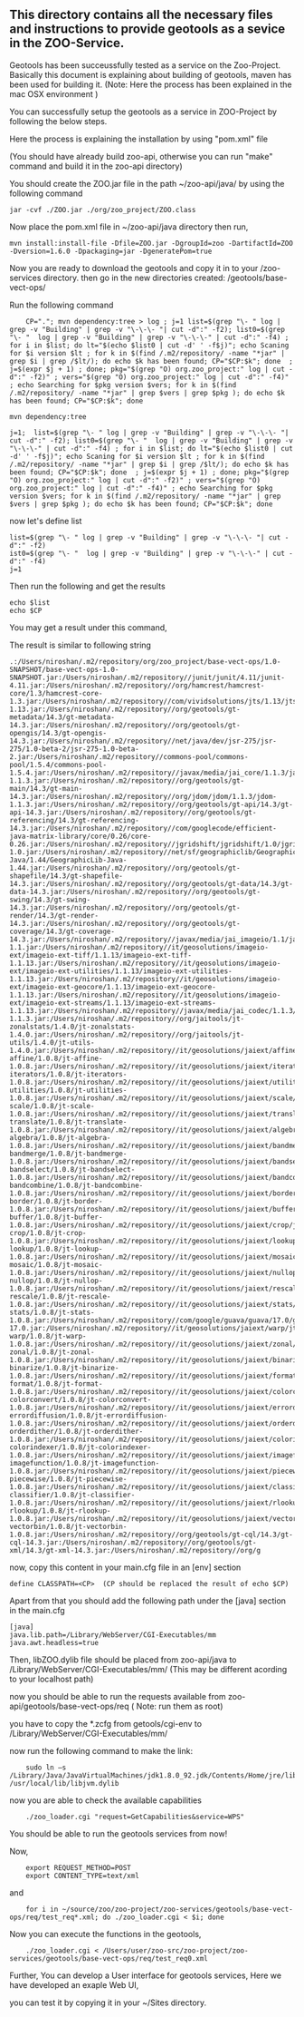 ## This directory contains all the necessary files and instructions to provide geotools as a sevice in the ZOO-Service.  

Geotools has been succeussfully tested as a service on the Zoo-Project.
Basically this document is explaining about building of geotools, maven has been used for building it. 
(Note: Here the process has been explained in the mac OSX environment )


You can successfully setup the geotools as a service in ZOO-Project by following the below steps. 

Here the process is explaining the installation by using "pom.xml" file 

(You should have already build zoo-api, otherwise you can run "make" command and build it in the zoo-api directory)

You should create the ZOO.jar file in the  path ~/zoo-api/java/  by using the following command 
```	
jar -cvf ./ZOO.jar ./org/zoo_project/ZOO.class
```

Now place the pom.xml file in ~/zoo-api/java  directory 
then run,
``` 
mvn install:install-file -Dfile=ZOO.jar -DgroupId=zoo -DartifactId=ZOO -Dversion=1.6.0 -Dpackaging=jar -DgeneratePom=true
```	

Now you are ready to download the geotools and copy it in to your /zoo-services directory.
then go in the new directories created: /geotools/base-vect-ops/

Run the following command
``` 
 	CP="."; mvn dependency:tree > log ; j=1 list=$(grep "\- " log | grep -v "Building" | grep -v "\-\-\- "| cut -d":" -f2); list0=$(grep "\- "  log | grep -v "Building" | grep -v "\-\-\-" | cut -d":" -f4) ; for i in $list; do lt="$(echo $list0 | cut -d' ' -f$j)"; echo Scaning for $i version $lt ; for k in $(find /.m2/repository/ -name "*jar" | grep $i | grep /$lt/); do echo $k has been found; CP="$CP:$k"; done  ; j=$(expr $j + 1) ; done; pkg="$(grep "O) org.zoo_project:" log | cut -d":" -f2)" ; vers="$(grep "O) org.zoo_project:" log | cut -d":" -f4)" ; echo Searching for $pkg version $vers; for k in $(find /.m2/repository/ -name "*jar" | grep $vers | grep $pkg ); do echo $k has been found; CP="$CP:$k"; done

```
``` 	
mvn dependency:tree
```
``` 	
j=1;  list=$(grep "\- " log | grep -v "Building" | grep -v "\-\-\- "| cut -d":" -f2); list0=$(grep "\- "  log | grep -v "Building" | grep -v "\-\-\-" | cut -d":" -f4) ; for i in $list; do lt="$(echo $list0 | cut -d' ' -f$j)"; echo Scaning for $i version $lt ; for k in $(find /.m2/repository/ -name "*jar" | grep $i | grep /$lt/); do echo $k has been found; CP="$CP:$k"; done  ; j=$(expr $j + 1) ; done; pkg="$(grep "O) org.zoo_project:" log | cut -d":" -f2)" ; vers="$(grep "O) org.zoo_project:" log | cut -d":" -f4)" ; echo Searching for $pkg version $vers; for k in $(find /.m2/repository/ -name "*jar" | grep $vers | grep $pkg ); do echo $k has been found; CP="$CP:$k"; done
```	
now let's define list
```	
list=$(grep "\- " log | grep -v "Building" | grep -v "\-\-\- "| cut -d":" -f2)
ist0=$(grep "\- "  log | grep -v "Building" | grep -v "\-\-\-" | cut -d":" -f4)
j=1
```
Then run the following and get the results 
```	
echo $list
echo $CP
```
You may get a result under this command,

The result is similar to following string 
```
.:/Users/niroshan/.m2/repository/org/zoo_project/base-vect-ops/1.0-SNAPSHOT/base-vect-ops-1.0-SNAPSHOT.jar:/Users/niroshan/.m2/repository//junit/junit/4.11/junit-4.11.jar:/Users/niroshan/.m2/repository//org/hamcrest/hamcrest-core/1.3/hamcrest-core-1.3.jar:/Users/niroshan/.m2/repository//com/vividsolutions/jts/1.13/jts-1.13.jar:/Users/niroshan/.m2/repository//org/geotools/gt-metadata/14.3/gt-metadata-14.3.jar:/Users/niroshan/.m2/repository//org/geotools/gt-opengis/14.3/gt-opengis-14.3.jar:/Users/niroshan/.m2/repository//net/java/dev/jsr-275/jsr-275/1.0-beta-2/jsr-275-1.0-beta-2.jar:/Users/niroshan/.m2/repository//commons-pool/commons-pool/1.5.4/commons-pool-1.5.4.jar:/Users/niroshan/.m2/repository//javax/media/jai_core/1.1.3/jai_core-1.1.3.jar:/Users/niroshan/.m2/repository//org/geotools/gt-main/14.3/gt-main-14.3.jar:/Users/niroshan/.m2/repository//org/jdom/jdom/1.1.3/jdom-1.1.3.jar:/Users/niroshan/.m2/repository//org/geotools/gt-api/14.3/gt-api-14.3.jar:/Users/niroshan/.m2/repository//org/geotools/gt-referencing/14.3/gt-referencing-14.3.jar:/Users/niroshan/.m2/repository//com/googlecode/efficient-java-matrix-library/core/0.26/core-0.26.jar:/Users/niroshan/.m2/repository//jgridshift/jgridshift/1.0/jgridshift-1.0.jar:/Users/niroshan/.m2/repository//net/sf/geographiclib/GeographicLib-Java/1.44/GeographicLib-Java-1.44.jar:/Users/niroshan/.m2/repository//org/geotools/gt-shapefile/14.3/gt-shapefile-14.3.jar:/Users/niroshan/.m2/repository//org/geotools/gt-data/14.3/gt-data-14.3.jar:/Users/niroshan/.m2/repository//org/geotools/gt-swing/14.3/gt-swing-14.3.jar:/Users/niroshan/.m2/repository//org/geotools/gt-render/14.3/gt-render-14.3.jar:/Users/niroshan/.m2/repository//org/geotools/gt-coverage/14.3/gt-coverage-14.3.jar:/Users/niroshan/.m2/repository//javax/media/jai_imageio/1.1/jai_imageio-1.1.jar:/Users/niroshan/.m2/repository//it/geosolutions/imageio-ext/imageio-ext-tiff/1.1.13/imageio-ext-tiff-1.1.13.jar:/Users/niroshan/.m2/repository//it/geosolutions/imageio-ext/imageio-ext-utilities/1.1.13/imageio-ext-utilities-1.1.13.jar:/Users/niroshan/.m2/repository//it/geosolutions/imageio-ext/imageio-ext-geocore/1.1.13/imageio-ext-geocore-1.1.13.jar:/Users/niroshan/.m2/repository//it/geosolutions/imageio-ext/imageio-ext-streams/1.1.13/imageio-ext-streams-1.1.13.jar:/Users/niroshan/.m2/repository//javax/media/jai_codec/1.1.3/jai_codec-1.1.3.jar:/Users/niroshan/.m2/repository//org/jaitools/jt-zonalstats/1.4.0/jt-zonalstats-1.4.0.jar:/Users/niroshan/.m2/repository//org/jaitools/jt-utils/1.4.0/jt-utils-1.4.0.jar:/Users/niroshan/.m2/repository//it/geosolutions/jaiext/affine/jt-affine/1.0.8/jt-affine-1.0.8.jar:/Users/niroshan/.m2/repository//it/geosolutions/jaiext/iterators/jt-iterators/1.0.8/jt-iterators-1.0.8.jar:/Users/niroshan/.m2/repository//it/geosolutions/jaiext/utilities/jt-utilities/1.0.8/jt-utilities-1.0.8.jar:/Users/niroshan/.m2/repository//it/geosolutions/jaiext/scale/jt-scale/1.0.8/jt-scale-1.0.8.jar:/Users/niroshan/.m2/repository//it/geosolutions/jaiext/translate/jt-translate/1.0.8/jt-translate-1.0.8.jar:/Users/niroshan/.m2/repository//it/geosolutions/jaiext/algebra/jt-algebra/1.0.8/jt-algebra-1.0.8.jar:/Users/niroshan/.m2/repository//it/geosolutions/jaiext/bandmerge/jt-bandmerge/1.0.8/jt-bandmerge-1.0.8.jar:/Users/niroshan/.m2/repository//it/geosolutions/jaiext/bandselect/jt-bandselect/1.0.8/jt-bandselect-1.0.8.jar:/Users/niroshan/.m2/repository//it/geosolutions/jaiext/bandcombine/jt-bandcombine/1.0.8/jt-bandcombine-1.0.8.jar:/Users/niroshan/.m2/repository//it/geosolutions/jaiext/border/jt-border/1.0.8/jt-border-1.0.8.jar:/Users/niroshan/.m2/repository//it/geosolutions/jaiext/buffer/jt-buffer/1.0.8/jt-buffer-1.0.8.jar:/Users/niroshan/.m2/repository//it/geosolutions/jaiext/crop/jt-crop/1.0.8/jt-crop-1.0.8.jar:/Users/niroshan/.m2/repository//it/geosolutions/jaiext/lookup/jt-lookup/1.0.8/jt-lookup-1.0.8.jar:/Users/niroshan/.m2/repository//it/geosolutions/jaiext/mosaic/jt-mosaic/1.0.8/jt-mosaic-1.0.8.jar:/Users/niroshan/.m2/repository//it/geosolutions/jaiext/nullop/jt-nullop/1.0.8/jt-nullop-1.0.8.jar:/Users/niroshan/.m2/repository//it/geosolutions/jaiext/rescale/jt-rescale/1.0.8/jt-rescale-1.0.8.jar:/Users/niroshan/.m2/repository//it/geosolutions/jaiext/stats/jt-stats/1.0.8/jt-stats-1.0.8.jar:/Users/niroshan/.m2/repository//com/google/guava/guava/17.0/guava-17.0.jar:/Users/niroshan/.m2/repository//it/geosolutions/jaiext/warp/jt-warp/1.0.8/jt-warp-1.0.8.jar:/Users/niroshan/.m2/repository//it/geosolutions/jaiext/zonal/jt-zonal/1.0.8/jt-zonal-1.0.8.jar:/Users/niroshan/.m2/repository//it/geosolutions/jaiext/binarize/jt-binarize/1.0.8/jt-binarize-1.0.8.jar:/Users/niroshan/.m2/repository//it/geosolutions/jaiext/format/jt-format/1.0.8/jt-format-1.0.8.jar:/Users/niroshan/.m2/repository//it/geosolutions/jaiext/colorconvert/jt-colorconvert/1.0.8/jt-colorconvert-1.0.8.jar:/Users/niroshan/.m2/repository//it/geosolutions/jaiext/errordiffusion/jt-errordiffusion/1.0.8/jt-errordiffusion-1.0.8.jar:/Users/niroshan/.m2/repository//it/geosolutions/jaiext/orderdither/jt-orderdither/1.0.8/jt-orderdither-1.0.8.jar:/Users/niroshan/.m2/repository//it/geosolutions/jaiext/colorindexer/jt-colorindexer/1.0.8/jt-colorindexer-1.0.8.jar:/Users/niroshan/.m2/repository//it/geosolutions/jaiext/imagefunction/jt-imagefunction/1.0.8/jt-imagefunction-1.0.8.jar:/Users/niroshan/.m2/repository//it/geosolutions/jaiext/piecewise/jt-piecewise/1.0.8/jt-piecewise-1.0.8.jar:/Users/niroshan/.m2/repository//it/geosolutions/jaiext/classifier/jt-classifier/1.0.8/jt-classifier-1.0.8.jar:/Users/niroshan/.m2/repository//it/geosolutions/jaiext/rlookup/jt-rlookup/1.0.8/jt-rlookup-1.0.8.jar:/Users/niroshan/.m2/repository//it/geosolutions/jaiext/vectorbin/jt-vectorbin/1.0.8/jt-vectorbin-1.0.8.jar:/Users/niroshan/.m2/repository//org/geotools/gt-cql/14.3/gt-cql-14.3.jar:/Users/niroshan/.m2/repository//org/geotools/gt-xml/14.3/gt-xml-14.3.jar:/Users/niroshan/.m2/repository//org/g
```
	
now, copy this content in your main.cfg file in an [env] section 

	define CLASSPATH=<CP>  (CP should be replaced the result of echo $CP)

Apart from that you should add the following path under the [java] section in the main.cfg
```
[java]
java.lib.path=/Library/WebServer/CGI-Executables/mm
java.awt.headless=true
```

Then, libZOO.dylib file should be placed from zoo-api/java to /Library/WebServer/CGI-Executables/mm/ (This may be different acording to your localhost path)

now you should be able to run the requests available from zoo-api/geotools/base-vect-ops/req
( Note: run them as root)
	
you have to copy the *.zcfg from getools/cgi-env to  /Library/WebServer/CGI-Executables/mm/

now run the following command to make the link:
```
	sudo ln –s /Library/Java/JavaVirtualMachines/jdk1.8.0_92.jdk/Contents/Home/jre/lib/server/libjvm.dylib /usr/local/lib/libjvm.dylib
```

now you are able to check the available capabilities 
```
	./zoo_loader.cgi "request=GetCapabilities&service=WPS"
```
You should be able to run the geotools services from now! 

Now,
``` 
	export REQUEST_METHOD=POST
	export CONTENT_TYPE=text/xml
```	
and 
```
	for i in ~/source/zoo/zoo-project/zoo-services/geotools/base-vect-ops/req/test_req*.xml; do ./zoo_loader.cgi < $i; done
```
Now you can execute the functions in the geotools, 
```
	./zoo_loader.cgi < /Users/user/zoo-src/zoo-project/zoo-services/geotools/base-vect-ops/req/test_req0.xml 
```

Further, You can develop a User interface for geotools services, Here we have developed an exaple Web UI, 

you can test it by copying it in your ~/Sites directory. 







	
	
	



